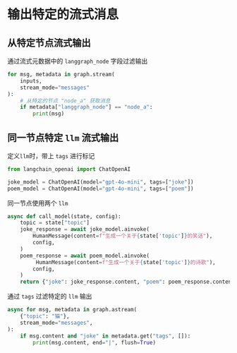 # 输出特定的流式消息

## 从特定节点流式输出

通过流式元数据中的 `langgraph_node` 字段过滤输出

```python
for msg, metadata in graph.stream(
    inputs,
    stream_mode="messages"
):
    # 从特定的节点 "node_a" 获取消息
    if metadata["langgraph_node"] == "node_a":
        print(msg)
```

## 同一节点特定 `llm` 流式输出

定义`llm`时，带上 `tags` 进行标记

```python
from langchain_openai import ChatOpenAI

joke_model = ChatOpenAI(model="gpt-4o-mini", tags=["joke"])
poem_model = ChatOpenAI(model="gpt-4o-mini", tags=["poem"])
```

同一节点使用两个 `llm`

```python
async def call_model(state, config):
    topic = state["topic"]
    joke_response = await joke_model.ainvoke(
        HumanMessage(content=f"生成一个关于{state['topic']}的笑话"),
        config,
    )
    poem_response = await poem_model.ainvoke(
         HumanMessage(content=f"生成一个关于{state['topic']}的诗歌"),
        config,
    )
    return {"joke": joke_response.content, "poem": poem_response.content}
```

通过 `tags` 过滤特定的 `llm` 输出

```python
async for msg, metadata in graph.astream(
    {"topic": "猫"},
    stream_mode="messages",
):
    if msg.content and "joke" in metadata.get("tags", []):
        print(msg.content, end="|", flush=True)
```

